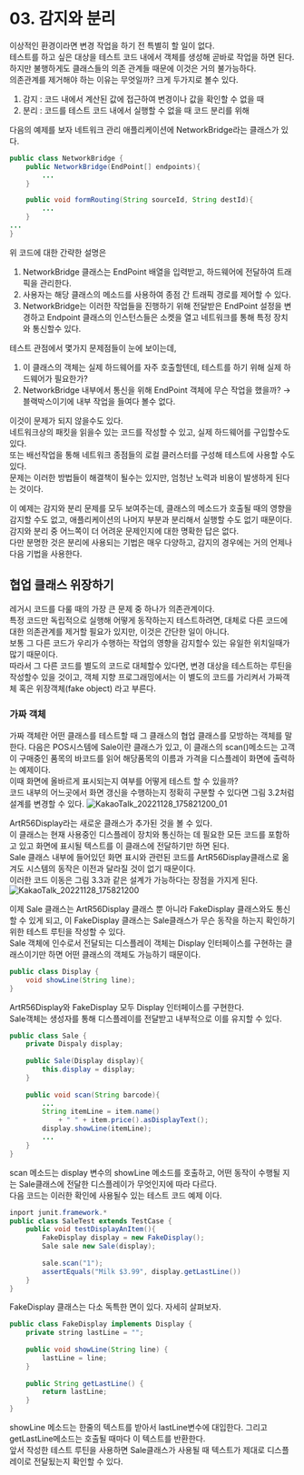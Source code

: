 # 03. 감지와 분리
이상적인 환경이라면 변경 작업을 하기 전 특별히 할 일이 없다.  
테스트를 하고 싶은 대상을 테스트 코드 내에서 객체를 생성해 곧바로 작업을 하면 된다.  
하지만 불행하게도 클래스들의 의존 관계들 때문에 이것은 거의 불가능하다.  
의존관계를 제거해야 하는 이유는 무엇일까? 크게 두가지로 볼수 있다.
1. 감지 : 코드 내에서 계산된 값에 접근하여 변경이나 값을 확인할 수 없을 때
2. 분리 : 코드를 테스트 코드 내에서 실행할 수 없을 때 코드 분리를 위해

다음의 예제를 보자 네트워크 관리 애플리케이션에 NetworkBridge라는 클래스가 있다.
```Java
public class NetworkBridge {
    public NetworkBridge(EndPoint[] endpoints){
        ...
    }

    public void formRouting(String sourceId, String destId){
        ...
    }
...
}
```
위 코드에 대한 간략한 설명은
1. NetworkBridge 클래스는 EndPoint 배열을 입력받고, 하드웨어에 전달하여 트래픽을 관리한다.
2. 사용자는 해당 클래스의 메소드를 사용하여 종점 간 트래픽 경로를 제어할 수 있다.
3. NetworkBridge는 이러한 작업들을 진행하기 위해 전달받은 EndPoint 설정을 변경하고 Endpoint 클래스의 인스턴스들은 소켓을 열고 네트워크를 통해 특정 장치와 통신할수 있다.

테스트 관점에서 몇가지 문제점들이 눈에 보이는데,
1. 이 클래스의 객체는 실제 하드웨어를 자주 호출할텐데, 테스트를 하기 위해 실제 하드웨어가 필요한가?
2. NetworkBridge 내부에서 통신을 위해 EndPoint 객체에 무슨 작업을 했을까? → 블랙박스이기에 내부 작업을 들여다 볼수 없다.

이것이 문제가 되지 않을수도 있다.  
네트워크상의 패킷을 읽을수 있는 코드를 작성할 수 있고, 실제 하드웨어를 구입할수도 있다.  
또는 배선작업을 통해 네트워크 종점들의 로컬 클러스터를 구성해 테스트에 사용할 수도 있다.  
문제는 이러한 방법들이 해결책이 될수는 있지만, 엄청난 노력과 비용이 발생하게 된다는 것이다.  

이 예제는 감지와 분리 문제를 모두 보여주는데, 클래스의 메소드가 호출될 때의 영향을 감지할 수도 없고, 애플리케이션의 나머지 부분과 분리해서 실행할 수도 없기 때문이다.  
감지와 분리 중 어느쪽이 더 어려운 문제인지에 대한 명확한 답은 없다.  
다만 분명한 것은 분리에 사용되는 기법은 매우 다양하고, 감지의 경우에는 거의 언제나 다음 기법을 사용한다.

## 협업 클래스 위장하기
레거시 코드를 다룰 때의 가장 큰 문제 중 하나가 의존관계이다.  
특정 코드만 독립적으로 실행해 어떻게 동작하는지 테스트하려면, 대체로 다른 코드에 대한 의존관계를 제거할 필요가 있지만, 이것은 간단한 일이 아니다.  
보통 그 다른 코드가 우리가 수행하는 작업의 영향을 감지할수 있는 유일한 위치일때가 많기 때문이다.  
따라서 그 다른 코드를 별도의 코드로 대체할수 있다면, 변경 대상을 테스트하는 루틴을 작성할수 있을 것이고, 객체 지향 프로그래밍에서는 이 별도의 코드를 가리켜서 가짜객체 혹은 위장객체(fake object) 라고 부른다.

### 가짜 객체
가짜 객체란 어떤 클래스를 테스트할 때 그 클래스의 협업 클래스를 모방하는 객체를 말한다.
다음은 POS시스템에 Sale이란 클래스가 있고, 이 클래스의 scan()메소드는 고객이 구매중인 품목의 바코드를 읽어 해당품목의 이름과 가격을 디스플레이 화면에 출력하는 예제이다.  
이때 화면에 올바르게 표시되는지 여부를 어떻게 테스트 할 수 있을까?  
코드 내부의 어느곳에서 화면 갱신을 수행하는지 정확히 구분할 수 있다면 그림 3.2처럼 설계를 변경할 수 있다.
![KakaoTalk_20221128_175821200_01](https://user-images.githubusercontent.com/50142323/204240226-fa0a6a2c-8099-4806-b818-8c54579492c5.jpg)

ArtR56Display라는 새로운 클래스가 추가된 것을 볼 수 있다.  
이 클래스는 현재 사용중인 디스플레이 장치와 통신하는 데 필요한 모든 코드를 포함하고 있고 화면에 표시될 텍스트를 이 클래스에 전달하기만 하면 된다.  
Sale 클래스 내부에 들어있던 화면 표시와 관련된 코드를 ArtR56Display클래스로 옮겨도 시스템의 동작은 이전과 달라질 것이 없기 때문이다.  
이러한 코드 이동은 그림 3.3과 같은 설계가 가능하다는 장점을 가지게 된다.
![KakaoTalk_20221128_175821200](https://user-images.githubusercontent.com/50142323/204240894-33470c74-04d0-451a-be0d-b098fe358f28.jpg)

이제 Sale 클래스는 ArtR56Display 클래스 뿐 아니라 FakeDisplay 클래스와도 통신 할 수 있게 되고, 이 FakeDisplay 클래스는 Sale클래스가 무슨 동작을 하는지 확인하기 위한 테스트 루틴을 작성할 수 있다.  
Sale 객체에 인수로서 전달되는 디스플레이 객체는 Display 인터페이스를 구현하는 클래스이기만 하면 어떤 클래스의 객체도 가능하기 때문이다.

```Java
public class Display {
    void showLine(String line);
}
```

ArtR56Display와 FakeDisplay 모두 Display 인터페이스를 구현한다.  
Sale객체는 생성자를 통해 디스플레이를 전달받고 내부적으로 이를 유지할 수 있다.

```Java
public class Sale {
    private Dispaly display;
    
    public Sale(Display display){
        this.display = display;
    }
    
    public void scan(String barcode){
        ...
        String itemLine = item.name()
            + " " + item.price().asDisplayText();
        display.showLine(itemLine);
        ...
    }
}
```

scan 메소드는 display 변수의 showLine 메소드를 호출하고, 어떤 동작이 수행될 지는 Sale클래스에 전달한 디스플레이가 무엇인지에 따라 다르다.  
다음 코드는 이러한 확인에 사용될수 있는 테스트 코드 예제 이다.
```Java
inport junit.framework.*
public class SaleTest extends TestCase {
    public void testDisplayAnItem(){
        FakeDisplay display = new FakeDisplay();
        Sale sale new Sale(display);
        
        sale.scan("1");
        assertEquals("Milk $3.99", display.getLastLine())
    }
}
```

FakeDisplay 클래스는 다소 독특한 면이 있다. 자세히 살펴보자.
```Java
public class FakeDisplay implements Display {
    private string lastLine = "";
    
    public void showLine(String line) {
        lastLine = line;
    }
    
    public String getLastLine() {
        return lastLine;
    }
}
```

showLine 메소드는 한줄의 텍스트를 받아서 lastLine변수에 대입한다. 그리고 getLastLine메소드는 호출될 때마다 이 텍스트를 반환한다.  
앞서 작성한 테스트 루틴을 사용하면 Sale클래스가 사용될 때 텍스트가 제대로 디스플레이로 전달됬는지 확인할 수 있다.

